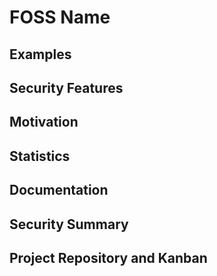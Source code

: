 # FOSS Name

## Examples 

## Security Features 

## Motivation

## Statistics

## Documentation

## Security Summary

## Project Repository and Kanban
